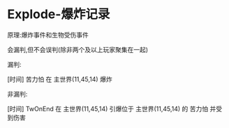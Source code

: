 # Explode-爆炸记录

原理:爆炸事件和生物受伤事件

会漏判,但不会误判(除非两个及以上玩家聚集在一起)

漏判:

[时间] 苦力怕 在 主世界(11,45,14) 爆炸 

非漏判:

[时间] TwOnEnd 在 主世界(11,45,14) 引爆位于 主世界(11,45,14) 的 苦力怕 并受到伤害
